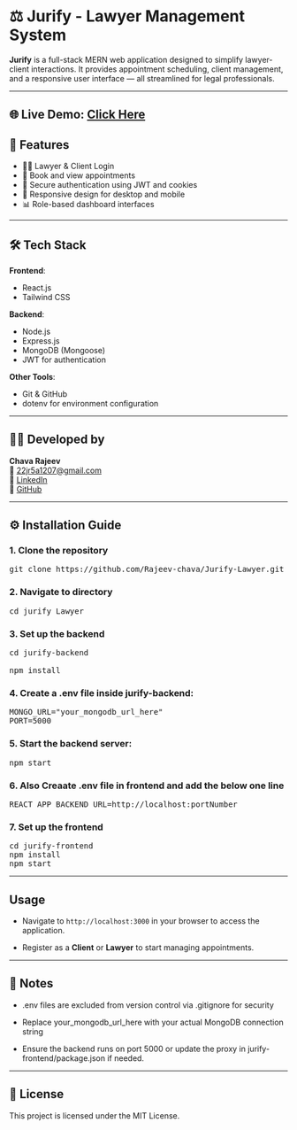 # ⚖️ Jurify - Lawyer Management System

**Jurify** is a full-stack MERN web application designed to simplify lawyer-client interactions. It provides appointment scheduling, client management, and a responsive user interface — all streamlined for legal professionals.

---
🌐 **Live Demo**: [Click Here](https://jurify-lawyer.vercel.app/)
---

## 🚀 Features

- 🧑‍⚖️ Lawyer & Client Login
- 📅 Book and view appointments
- 🔐 Secure authentication using JWT and cookies
- 📱 Responsive design for desktop and mobile
- 📊 Role-based dashboard interfaces

---

## 🛠️ Tech Stack

**Frontend**:
- React.js
- Tailwind CSS

**Backend**:
- Node.js
- Express.js
- MongoDB (Mongoose)
- JWT for authentication

**Other Tools**:
- Git & GitHub
- dotenv for environment configuration

---

## 🧑‍💻 Developed by

**Chava Rajeev**  
📧 22jr5a1207@gmail.com  
🔗 [LinkedIn](https://www.linkedin.com/in/chavarajeev)  
🔗 [GitHub](https://github.com/Rajeev-chava)

---

## ⚙️ Installation Guide


### 1. Clone the repository 
<pre>
git clone https://github.com/Rajeev-chava/Jurify-Lawyer.git
</pre>

### 2. Navigate to directory
<pre>
cd jurify Lawyer
</pre>
### 3. Set up the backend
<pre>
cd jurify-backend

npm install
</pre>

### 4. Create a .env file inside jurify-backend:
<pre>
MONGO_URL="your_mongodb_url_here"
PORT=5000
</pre>
### 5. Start the backend server:
<pre>
npm start
</pre>
### 6. Also Creaate .env file in frontend and add the below one line
<pre>
REACT_APP_BACKEND_URL=http://localhost:portNumber
</pre>
### 7. Set up the frontend
<pre>
cd jurify-frontend
npm install
npm start
</pre>

---

##  Usage

- Navigate to `http://localhost:3000` in your browser to access the application.

- Register as a **Client** or **Lawyer** to start managing appointments.


---

## 📌 Notes
- .env files are excluded from version control via .gitignore for security

- Replace your_mongodb_url_here with your actual MongoDB connection string

- Ensure the backend runs on port 5000 or update the proxy in jurify-frontend/package.json if needed.

---

## 🪪 License
This project is licensed under the MIT License.
